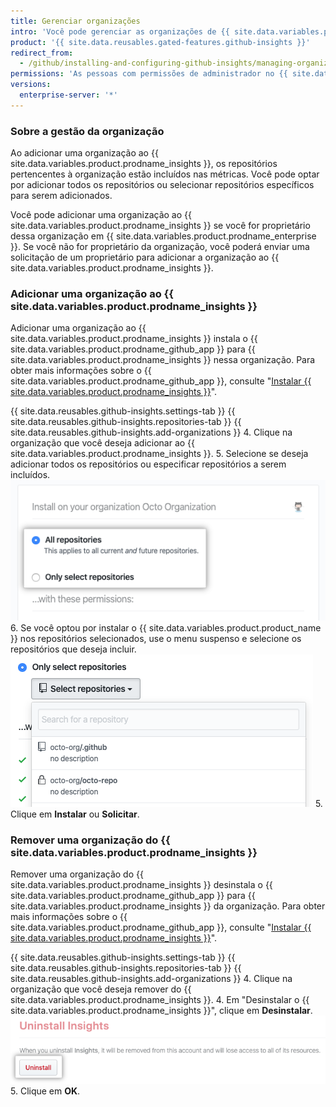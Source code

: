 ```yaml
---
title: Gerenciar organizações
intro: 'Você pode gerenciar as organizações de {{ site.data.variables.product.prodname_enterprise }} que estão incluídas nas métricas.'
product: '{{ site.data.reusables.gated-features.github-insights }}'
redirect_from:
  - /github/installing-and-configuring-github-insights/managing-organizations
permissions: 'As pessoas com permissões de administrador no {{ site.data.variables.product.prodname_insights }} podem gerenciar organizações.'
versions:
  enterprise-server: '*'
---
```


### Sobre a gestão da organização

Ao adicionar uma organização ao {{ site.data.variables.product.prodname_insights }}, os repositórios pertencentes à organização estão incluídos nas métricas. Você pode optar por adicionar todos os repositórios ou selecionar repositórios específicos para serem adicionados.

Você pode adicionar uma organização ao {{ site.data.variables.product.prodname_insights }} se você for proprietário dessa organização em {{ site.data.variables.product.prodname_enterprise }}. Se você não for proprietário da organização, você poderá enviar uma solicitação de um proprietário para adicionar a organização ao {{ site.data.variables.product.prodname_insights }}.

### Adicionar uma organização ao {{ site.data.variables.product.prodname_insights }}

Adicionar uma organização ao {{ site.data.variables.product.prodname_insights }} instala o {{ site.data.variables.product.prodname_github_app }} para {{ site.data.variables.product.prodname_insights }} nessa organização. Para obter mais informações sobre o {{ site.data.variables.product.prodname_github_app }}, consulte "[Instalar {{ site.data.variables.product.prodname_insights }}](/github/installing-and-configuring-github-insights/installing-github-insights)".

{{ site.data.reusables.github-insights.settings-tab }}
{{ site.data.reusables.github-insights.repositories-tab }}
{{ site.data.reusables.github-insights.add-organizations }}
4. Clique na organização que você deseja adicionar ao {{ site.data.variables.product.prodname_insights }}.
5. Selecione se deseja adicionar todos os repositórios ou especificar repositórios a serem incluídos. ![Caixas de seleção para adicionar todos os repositórios ou selecionar repositórios](/assets/images/help/insights/all-or-select-repos.png)
6. Se você optou por instalar o {{ site.data.variables.product.product_name }} nos repositórios selecionados, use o menu suspenso e selecione os repositórios que deseja incluir. ![Menu suspenso para selecionar repositórios](/assets/images/help/insights/select-repos.png)
5. Clique em **Instalar** ou **Solicitar**.

### Remover uma organização do {{ site.data.variables.product.prodname_insights }}

Remover uma organização do {{ site.data.variables.product.prodname_insights }} desinstala o {{ site.data.variables.product.prodname_github_app }} para {{ site.data.variables.product.prodname_insights }} da organização. Para obter mais informações sobre o {{ site.data.variables.product.prodname_github_app }}, consulte "[Instalar {{ site.data.variables.product.prodname_insights }}](/github/installing-and-configuring-github-insights/installing-github-insights)".

{{ site.data.reusables.github-insights.settings-tab }}
{{ site.data.reusables.github-insights.repositories-tab }}
{{ site.data.reusables.github-insights.add-organizations }}
4. Clique na organização que você deseja remover do {{ site.data.variables.product.prodname_insights }}.
4. Em "Desinstalar o {{ site.data.variables.product.prodname_insights }}", clique em **Desinstalar**. ![Botão desinstalar](/assets/images/help/insights/uninstall-button.png)
5. Clique em **OK**.
